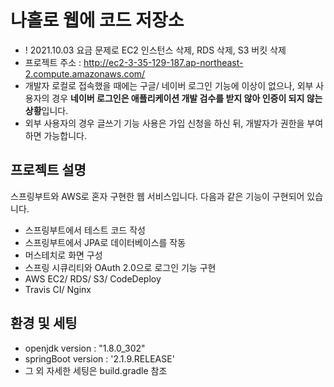 # 나홀로 웹에 코드 저장소
* ! 2021.10.03 요금 문제로 EC2 인스턴스 삭제, RDS 삭제, S3 버킷 삭제 
* 프로젝트 주소 : http://ec2-3-35-129-187.ap-northeast-2.compute.amazonaws.com/
* 개발자 로컬로 접속했을 때에는 구글/ 네이버 로그인 기능에 이상이 없으나, 외부 사용자의 경우 **네이버 로그인은 애플리케이션 개발 검수를 받지 않아 인증이 되지 않는 상황**입니다.
* 외부 사용자의 경우 글쓰기 기능 사용은 가입 신청을 하신 뒤, 개발자가 권한을 부여하면 가능합니다.

## 프로젝트 설명
스프링부트와 AWS로 혼자 구현한 웹 서비스입니다. 다음과 같은 기능이 구현되어 있습니다.
* 스프링부트에서 테스트 코드 작성
* 스프링부트에서 JPA로 데이터베이스를 작동
* 머스테치로 화면 구성
* 스프링 시큐리티와 OAuth 2.0으로 로그인 기능 구현
* AWS EC2/ RDS/ S3/ CodeDeploy
* Travis CI/ Nginx

## 환경 및 세팅
* openjdk version : "1.8.0_302"
* springBoot version : '2.1.9.RELEASE'
* 그 외 자세한 세팅은 build.gradle 참조
